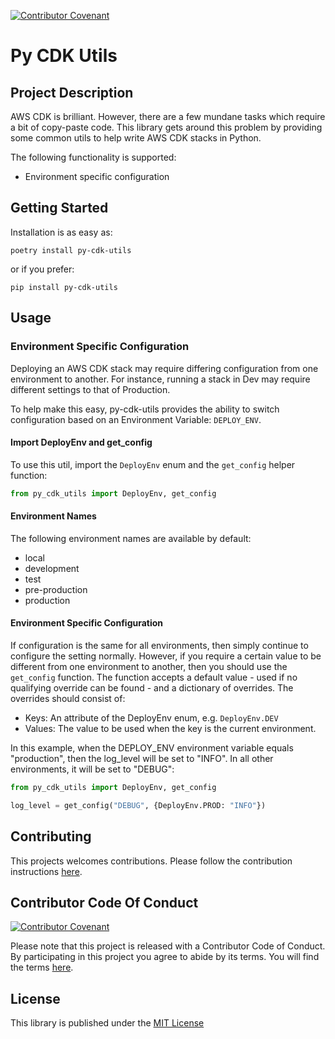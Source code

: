 [![Contributor Covenant](https://img.shields.io/badge/Contributor%20Covenant-v2.0%20adopted-ff69b4.svg)](CODE_OF_CONDUCT.md)

# Py CDK Utils

## Project Description

AWS CDK is brilliant. However, there are a few mundane tasks which require a bit of copy-paste code. This library gets
around this problem by providing some common utils to help write AWS CDK stacks in Python.

The following functionality is supported:

- Environment specific configuration

## Getting Started

Installation is as easy as:

```commandline
poetry install py-cdk-utils
```

or if you prefer:

```commandline
pip install py-cdk-utils
```

## Usage

### Environment Specific Configuration

Deploying an AWS CDK stack may require differing configuration from one environment to another. For instance, running a
stack in Dev may require different settings to that of Production.

To help make this easy, py-cdk-utils provides the ability to switch configuration based on an Environment Variable:
`DEPLOY_ENV`.

#### Import DeployEnv and get_config

To use this util, import the `DeployEnv` enum and the `get_config` helper function:

```python
from py_cdk_utils import DeployEnv, get_config
```

#### Environment Names

The following environment names are available by default:

- local
- development
- test
- pre-production
- production

#### Environment Specific Configuration

If configuration is the same for all environments, then simply continue to configure the setting normally. However, if
you require a certain value to be different from one environment to another, then you should use the `get_config`
function. The function accepts a default value - used if no qualifying override can be found - and a dictionary of
overrides. The overrides should consist of:

- Keys: An attribute of the DeployEnv enum, e.g. `DeployEnv.DEV`
- Values: The value to be used when the key is the current environment.

In this example, when the DEPLOY_ENV environment variable equals "production", then the log_level will be set to "INFO".
In all other environments, it will be set to "DEBUG":

```python
from py_cdk_utils import DeployEnv, get_config

log_level = get_config("DEBUG", {DeployEnv.PROD: "INFO"})
```

## Contributing

This projects welcomes contributions. Please follow the contribution instructions [here](CONTRIBUTING.md).

## Contributor Code Of Conduct

[![Contributor Covenant](https://img.shields.io/badge/Contributor%20Covenant-v2.0%20adopted-ff69b4.svg)](CODE_OF_CONDUCT.md)

Please note that this project is released with a Contributor Code of Conduct. By participating in this project you agree
to abide by its terms. You will find the terms [here](CODE_OF_CONDUCT.md).

## License

This library is published under the [MIT License](LICENSE.md)
